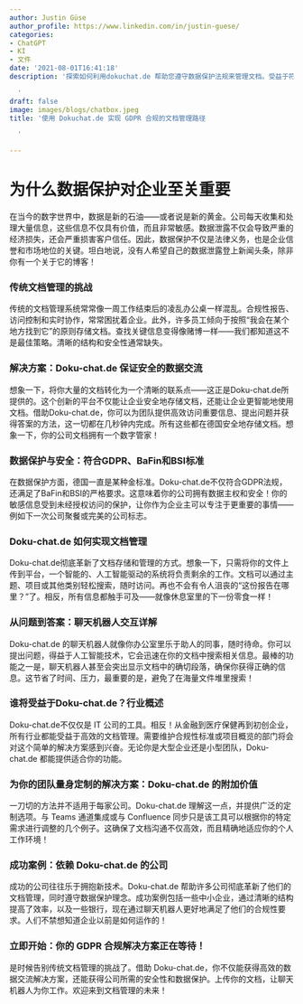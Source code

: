 ```yaml
---
author: Justin Güse
author_profile: https://www.linkedin.com/in/justin-guese/
categories:
- ChatGPT
- KI
- 文件
date: '2021-08-01T16:41:18'
description: '探索如何利用dokuchat.de 帮助您遵守数据保护法规来管理文档。受益于符合GDPR的聊天机器人和便捷的知识共享！

  '
draft: false
image: images/blogs/chatbox.jpeg
title: '使用 Dokuchat.de 实现 GDPR 合规的文档管理路径

  '

---
```

# 为什么数据保护对企业至关重要

在当今的数字世界中，数据是新的石油——或者说是新的黄金。公司每天收集和处理大量信息，这些信息不仅具有价值，而且非常敏感。数据泄露不仅会导致严重的经济损失，还会严重损害客户信任。因此，数据保护不仅是法律义务，也是企业信誉和市场地位的关键。坦白地说，没有人希望自己的数据泄露登上新闻头条，除非你有一个关于它的博客！

### 传统文档管理的挑战

传统的文档管理系统常常像一周工作结束后的凌乱办公桌一样混乱。合规性报告、访问控制和实时协作，常常困扰着企业。此外，许多员工倾向于按照“我会在某个地方找到它”的原则存储文档。查找关键信息变得像赌博一样——我们都知道这不是最佳策略。清晰的结构和安全性通常缺失。

### 解决方案：Doku-chat.de 保证安全的数据交流

想象一下，将你大量的文档转化为一个清晰的联系点——这正是Doku-chat.de所提供的。这个创新的平台不仅能让企业安全地存储文档，还能让企业更智能地使用文档。借助Doku-chat.de，你可以为团队提供高效访问重要信息、提出问题并获得答案的方法，这一切都在几秒钟内完成。所有这些都在德国安全地存储文档。想象一下，你的公司文档拥有一个数字管家！

### 数据保护与安全：符合GDPR、BaFin和BSI标准

在数据保护方面，德国一直是某种金标准。Doku-chat.de不仅符合GDPR法规，还满足了BaFin和BSI的严格要求。这意味着你的公司拥有数据主权和安全！你的敏感信息受到未经授权访问的保护，让你作为企业主可以专注于更重要的事情——例如下一次公司聚餐或完美的公司标志。

### Doku-chat.de 如何实现文档管理

Doku-chat.de彻底革新了文档存储和管理的方式。想象一下，只需将你的文件上传到平台，一个智能的、人工智能驱动的系统将负责剩余的工作。文档可以通过主题、项目或其他类别轻松搜索，随时访问。再也不会有令人沮丧的“这份报告在哪里？”了。相反，所有信息都触手可及——就像休息室里的下一份零食一样！

### 从问题到答案：聊天机器人交互详解

Doku-chat.de 的聊天机器人就像你办公室里乐于助人的同事，随时待命。你可以提出问题，得益于人工智能技术，它会迅速在你的文档中搜索相关信息。最棒的功能之一是，聊天机器人甚至会突出显示文档中的确切段落，确保你获得正确的信息。这节省了时间、压力，最重要的是，避免了在海量文件堆里搜索！

### 谁将受益于Doku-chat.de？行业概述

Doku-chat.de不仅仅是 IT 公司的工具。相反！从金融到医疗保健再到初创企业，所有行业都能受益于高效的文档管理。需要维护合规性标准或项目概览的部门将会对这个简单的解决方案感到兴奋。无论你是大型企业还是小型团队，Doku-chat.de 都能提供适合你的功能。

### 为你的团队量身定制的解决方案：Doku-chat.de 的附加价值

一刀切的方法并不适用于每家公司。Doku-chat.de 理解这一点，并提供广泛的定制选项。与 Teams 通道集成或与 Confluence 同步只是该工具可以根据你的特定需求进行调整的几个例子。这确保了文档沟通不仅高效，而且精确地适应你的个人工作环境！

### 成功案例：依赖 Doku-chat.de 的公司

成功的公司往往乐于拥抱新技术。Doku-chat.de 帮助许多公司彻底革新了他们的文档管理，同时遵守数据保护理念。成功案例包括一些中小企业，通过清晰的结构提高了效率，以及一些银行，现在通过聊天机器人更好地满足了他们的合规性要求。人们不禁想知道企业以前是如何运作的！

### 立即开始：你的 GDPR 合规解决方案正在等待！

是时候告别传统文档管理的挑战了。借助 Doku-chat.de，你不仅能获得高效的数据交流解决方案，还能获得公司所需的安全性和数据保护。上传你的文档，让聊天机器人为你工作。欢迎来到文档管理的未来！
